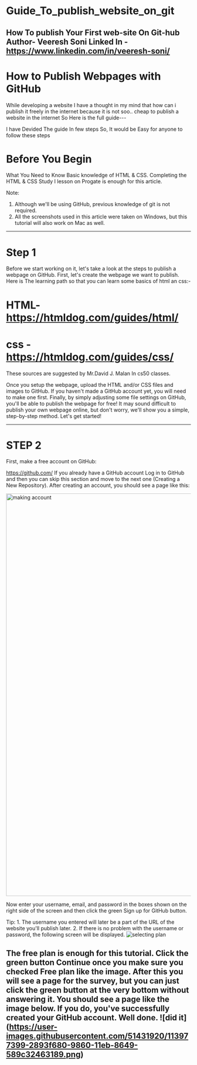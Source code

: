 # Guide_To_publish_website_on_git
How To publish Your First web-site On Git-hub
Author- Veeresh Soni
Linked In - **https://www.linkedin.com/in/veeresh-soni/**
----------------------------------------------------------------------------------------------------------------------------------------------------------------------------------------------------------------------------------------------------------------------------------------------------------------------------------------------------------------
# How to Publish Webpages with GitHub

While developing a website I have a thought in my mind that how can i publish it freely in the internet because it is not soo.. cheap to publish a website in the internet
So Here is the full guide---

I have Devided The guide In few steps So, It would be Easy for anyone to follow these steps

# Before You Begin

What You Need to Know
Basic knowledge of HTML & CSS.
Completing the HTML & CSS Study I lesson on Progate is enough for this article.

Note:
1. Although we'll be using GitHub, previous knowledge of git is not required.
2. All the screenshots used in this article were taken on Windows, but this tutorial will also work on Mac as well.
--------------------------------------------------------------------------------------------------------------------------------------------------------------------------------

# Step 1

Before we start working on it, let's take a look at the steps to publish a webpage on GitHub.
First, let's create the webpage we want to publish.
Here is The learning path so that you can learn some basics of html an css:-
# HTML- https://htmldog.com/guides/html/
# css - https://htmldog.com/guides/css/
These sources are suggested by Mr.David J. Malan In cs50 classes.

Once you setup the webpage, upload the HTML and/or CSS files and images to GitHub. If you haven't made a GitHub account yet, you will need to make one first.
Finally, by simply adjusting some file settings on GitHub, you'll be able to publish the webpage for free!
It may sound difficult to publish your own webpage online, but don't worry, we'll show you a simple, step-by-step method.
Let's get started!

------------------------------------------------------------------------------------------------------------------------------------------------------------------------------

# STEP 2

First, make a free account on GitHub:

https://github.com/
If you already have a GitHub account
Log in to GitHub and then you can skip this section and move to the next one (Creating a New Repository).
After creating an account, you should see a page like this:

<img width="1094" alt="making account" src="https://user-images.githubusercontent.com/51431920/113976563-ee762500-985e-11eb-967c-61a5ac22e5fb.png">

Now enter your username, email, and password in the boxes shown on the right side of the screen and then click the green Sign up for GitHub button.

Tip: 1. The username you entered will later be a part of the URL of the website you'll publish later.
     2.  If there is no problem with the username or password, the following screen will be displayed.
![selecting plan](https://user-images.githubusercontent.com/51431920/113976766-2bdab280-985f-11eb-912d-71dddb365708.png)

The free plan is enough for this tutorial. Click the green button Continue once you make sure you checked Free plan like the image.
After this you will see a page for the survey, but you can just click the green button at the very bottom without answering it.
You should see a page like the image below. If you do, you've successfully created your GitHub account. Well done.
![did it]
(https://user-images.githubusercontent.com/51431920/113977399-2893f680-9860-11eb-8649-589c32463189.png)
------------------------------------------------------------------------------------------------------------------------------------------------------------------------------
